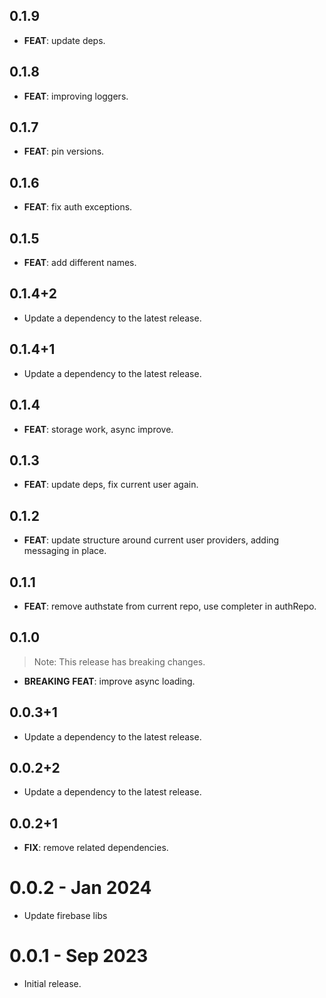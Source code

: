 ## 0.1.9

 - **FEAT**: update deps.

## 0.1.8

 - **FEAT**: improving loggers.

## 0.1.7

 - **FEAT**: pin versions.

## 0.1.6

 - **FEAT**: fix auth exceptions.

## 0.1.5

 - **FEAT**: add different names.

## 0.1.4+2

 - Update a dependency to the latest release.

## 0.1.4+1

 - Update a dependency to the latest release.

## 0.1.4

 - **FEAT**: storage work, async improve.

## 0.1.3

 - **FEAT**: update deps, fix current user again.

## 0.1.2

 - **FEAT**: update structure around current user providers, adding messaging in place.

## 0.1.1

 - **FEAT**: remove authstate from current repo, use completer in authRepo.

## 0.1.0

> Note: This release has breaking changes.

 - **BREAKING** **FEAT**: improve async loading.

## 0.0.3+1

 - Update a dependency to the latest release.

## 0.0.2+2

 - Update a dependency to the latest release.

## 0.0.2+1

 - **FIX**: remove related dependencies.

# 0.0.2 - Jan 2024

- Update firebase libs

# 0.0.1 - Sep 2023

- Initial release.
